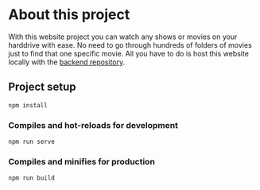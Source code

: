 # About this project
With this website project you can watch any shows or movies on your harddrive with ease. No need to go through hundreds of folders of movies just to find that one specific movie. All you have to do is host this website locally with the [backend repository](https://github.com/NicoHeinola/LocalShowBrowser).

## Project setup
```
npm install
```

### Compiles and hot-reloads for development
```
npm run serve
```

### Compiles and minifies for production
```
npm run build
```
